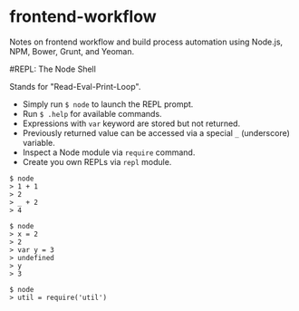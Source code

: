 # frontend-workflow

Notes on frontend workflow and build process automation using Node.js, NPM, Bower, Grunt, and Yeoman.

#REPL: The Node Shell

Stands for "Read-Eval-Print-Loop". 

- Simply run `$ node` to launch the REPL prompt.
- Run `$ .help` for available commands.
- Expressions with `var` keyword are stored but not returned.
- Previously returned value can be accessed via a special `_` (underscore) variable.
- Inspect a Node module via `require` command.
- Create you own REPLs via `repl` module.

```
$ node
> 1 + 1
> 2
> _ + 2
> 4
```
```
$ node
> x = 2
> 2
> var y = 3
> undefined
> y
> 3
```
```
$ node
> util = require('util')
```
